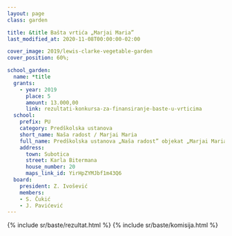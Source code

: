 ```yaml
---
layout: page
class: garden

title: &title Bašta vrtića „Marjai Maria”
last_modified_at: 2020-11-08T00:00:00-02:00

cover_image: 2019/lewis-clarke-vegetable-garden
cover_position: 60%;

school_garden:
  name: *title
  grants:
    - year: 2019
      place: 5
      amount: 13.000,00
      link: rezultati-konkursa-za-finansiranje-baste-u-vrticima
  school:
    prefix: PU
    category: Predškolska ustanova
    short_name: Naša radost / Marjai Maria
    full_name: Predškolska ustanova „Naša radost” objekat „Marjai Maria”
    address:
      town: Subotica
      street: Karla Bitermana
      house_number: 20
      maps_link_id: YirHpZYMJbf1m43Q6
  board:
    president: Z. Ivošević
    members:
    - S. Čukić
    - J. Pavićević
---
```


{% include sr/baste/rezultat.html %}
{% include sr/baste/komisija.html %}
